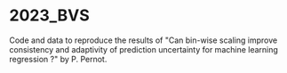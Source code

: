 # 2023_BVS

Code and data to reproduce the results of "Can bin-wise scaling improve consistency and adaptivity of prediction uncertainty for machine learning regression ?" by P. Pernot.
